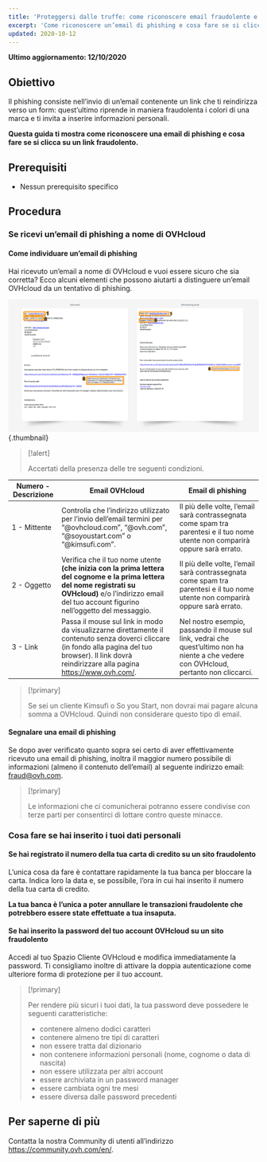 ```yaml
---
title: 'Proteggersi dalle truffe: come riconoscere email fraudolente e di phishing'
excerpt: 'Come riconoscere un’email di phishing e cosa fare se si clicca su un link fraudolento'
updated: 2020-10-12
---
```


**Ultimo aggiornamento: 12/10/2020**

## Obiettivo

Il phishing consiste nell’invio di un’email contenente un link che ti reindirizza verso un form: quest’ultimo riprende in maniera fraudolenta i colori di una marca e ti invita a inserire informazioni personali.

**Questa guida ti mostra come riconoscere una email di phishing e cosa fare se si clicca su un link fraudolento.**


## Prerequisiti

- Nessun prerequisito specifico


## Procedura

### Se ricevi un’email di phishing a nome di OVHcloud

#### Come individuare un’email di phishing

Hai ricevuto un’email a nome di OVHcloud e vuoi essere sicuro che sia corretta? Ecco alcuni elementi che possono aiutarti a distinguere un’email OVHcloud da un tentativo di phishing.

![Différence entre e-mail OVHcloud et e-mail de phishing](images/phishing_email.png){.thumbnail}

> [!alert]
> 
> Accertati della presenza delle tre seguenti condizioni.
> 

|Numero - Descrizione|Email OVHcloud|Email di phishing|
|---|---|---|
|1 - Mittente|Controlla che l’indirizzo utilizzato per l’invio dell’email termini per “@ovhcloud.com”, “@ovh.com”, “@soyoustart.com” o “@kimsufi.com”.|Il più delle volte, l’email sarà contrassegnata come spam tra parentesi e il tuo nome utente non comparirà oppure sarà errato.|
|2 - Oggetto|Verifica che il tuo nome utente **(che inizia con la prima lettera del cognome e la prima lettera del nome registrati su OVHcloud)** e/o l’indirizzo email del tuo account figurino nell’oggetto del messaggio.|Il più delle volte, l’email sarà contrassegnata come spam tra parentesi e il tuo nome utente non comparirà oppure sarà errato.|
|3 - Link|Passa il mouse sul link in modo da visualizzarne direttamente il contenuto senza doverci cliccare (in fondo alla pagina del tuo browser). Il link dovrà reindirizzare alla pagina https://www.ovh.com/.|Nel nostro esempio, passando il mouse sul link, vedrai che quest’ultimo non ha niente a che vedere con OVHcloud, pertanto non cliccarci.|


> [!primary]
> 
> Se sei un cliente Kimsufi o So you Start, non dovrai mai pagare alcuna somma a OVHcloud. Quindi non considerare questo tipo di email.
> 

#### Segnalare una email di phishing


Se dopo aver verificato quanto sopra sei certo di aver effettivamente ricevuto una email di phishing, inoltra il maggior numero possibile di informazioni (almeno il contenuto dell’email) al seguente indirizzo email: fraud@ovh.com.

> [!primary]
> 
>  Le informazioni che ci comunicherai potranno essere condivise con terze parti per consentirci di lottare contro queste minacce.
> 

### Cosa fare se hai inserito i tuoi dati personali

#### Se hai registrato il numero della tua carta di credito su un sito fraudolento

L’unica cosa da fare è contattare rapidamente la tua banca per bloccare la carta. Indica loro la data e, se possibile, l’ora in cui hai inserito il numero della tua carta di credito.

**La tua banca è l’unica a poter annullare le transazioni fraudolente che potrebbero essere state effettuate a tua insaputa.**


#### Se hai inserito la password del tuo account OVHcloud su un sito fraudolento

Accedi al tuo Spazio Cliente OVHcloud e modifica immediatamente la password. Ti consigliamo inoltre di attivare la doppia autenticazione come ulteriore forma di protezione per il tuo account.

> [!primary]
>
> Per rendere più sicuri i tuoi dati, la tua password deve possedere le seguenti caratteristiche:
>
> - contenere almeno dodici caratteri
> - contenere almeno tre tipi di caratteri 
> - non essere tratta dal dizionario
> - non contenere informazioni personali (nome, cognome o data di nascita) 
> - non essere utilizzata per altri account
> - essere archiviata in un password manager
> - essere cambiata ogni tre mesi 
> - essere diversa dalle password precedenti
>


## Per saperne di più

Contatta la nostra Community di utenti all’indirizzo <https://community.ovh.com/en/>.
